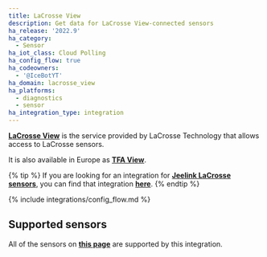 ```yaml
---
title: LaCrosse View
description: Get data for LaCrosse View-connected sensors
ha_release: '2022.9'
ha_category:
  - Sensor
ha_iot_class: Cloud Polling
ha_config_flow: true
ha_codeowners:
  - '@IceBotYT'
ha_domain: lacrosse_view
ha_platforms:
  - diagnostics
  - sensor
ha_integration_type: integration
---
```


[**LaCrosse View**](https://www.lacrossetechnology.com/pages/la-crosse-view) is the service provided by LaCrosse Technology that allows access to LaCrosse sensors.

It is also available in Europe as [**TFA View**](https://www.tfa-dostmann.de/en/produkte/weather-stations/wifi-weather-stations/).

{% tip %}
If you are looking for an integration for [**Jeelink LaCrosse sensors**](/integrations/lacrosse), you can find that integration [**here**](/integrations/lacrosse).
{% endtip %}

{% include integrations/config_flow.md %}

## Supported sensors

All of the sensors on [**this page**](https://www.lacrossetechnology.com/collections/lacrosse-view-connected) are supported by this integration.
